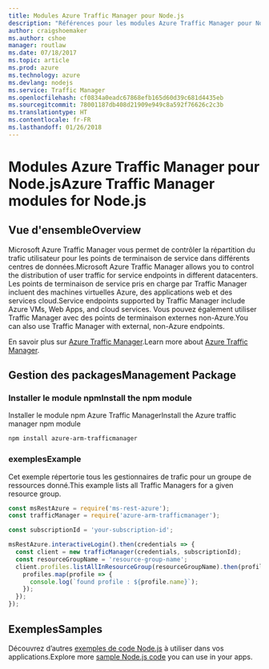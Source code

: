 ```yaml
---
title: Modules Azure Traffic Manager pour Node.js
description: "Références pour les modules Azure Traffic Manager pour Node.js"
author: craigshoemaker
ms.author: cshoe
manager: routlaw
ms.date: 07/18/2017
ms.topic: article
ms.prod: azure
ms.technology: azure
ms.devlang: nodejs
ms.service: Traffic Manager
ms.openlocfilehash: cf0834a0eadc67868efb165d60d39c681d4435eb
ms.sourcegitcommit: 78001187db408d21909e949c8a592f76626c2c3b
ms.translationtype: HT
ms.contentlocale: fr-FR
ms.lasthandoff: 01/26/2018
---
```

# <a name="azure-traffic-manager-modules-for-nodejs"></a><span data-ttu-id="97654-103">Modules Azure Traffic Manager pour Node.js</span><span class="sxs-lookup"><span data-stu-id="97654-103">Azure Traffic Manager modules for Node.js</span></span>

## <a name="overview"></a><span data-ttu-id="97654-104">Vue d'ensemble</span><span class="sxs-lookup"><span data-stu-id="97654-104">Overview</span></span>

<span data-ttu-id="97654-105">Microsoft Azure Traffic Manager vous permet de contrôler la répartition du trafic utilisateur pour les points de terminaison de service dans différents centres de données.</span><span class="sxs-lookup"><span data-stu-id="97654-105">Microsoft Azure Traffic Manager allows you to control the distribution of user traffic for service endpoints in different datacenters.</span></span> <span data-ttu-id="97654-106">Les points de terminaison de service pris en charge par Traffic Manager incluent des machines virtuelles Azure, des applications web et des services cloud.</span><span class="sxs-lookup"><span data-stu-id="97654-106">Service endpoints supported by Traffic Manager include Azure VMs, Web Apps, and cloud services.</span></span> <span data-ttu-id="97654-107">Vous pouvez également utiliser Traffic Manager avec des points de terminaison externes non-Azure.</span><span class="sxs-lookup"><span data-stu-id="97654-107">You can also use Traffic Manager with external, non-Azure endpoints.</span></span>

<span data-ttu-id="97654-108">En savoir plus sur [Azure Traffic Manager](https://docs.microsoft.com/azure/traffic-manager/traffic-manager-overview).</span><span class="sxs-lookup"><span data-stu-id="97654-108">Learn more about [Azure Traffic Manager](https://docs.microsoft.com/azure/traffic-manager/traffic-manager-overview).</span></span>

## <a name="management-package"></a><span data-ttu-id="97654-109">Gestion des packages</span><span class="sxs-lookup"><span data-stu-id="97654-109">Management Package</span></span>

### <a name="install-the-npm-module"></a><span data-ttu-id="97654-110">Installer le module npm</span><span class="sxs-lookup"><span data-stu-id="97654-110">Install the npm module</span></span>

<span data-ttu-id="97654-111">Installer le module npm Azure Traffic Manager</span><span class="sxs-lookup"><span data-stu-id="97654-111">Install the Azure traffic manager npm module</span></span>

```bash
npm install azure-arm-trafficmanager
```

### <a name="example"></a><span data-ttu-id="97654-112">exemples</span><span class="sxs-lookup"><span data-stu-id="97654-112">Example</span></span>

<span data-ttu-id="97654-113">Cet exemple répertorie tous les gestionnaires de trafic pour un groupe de ressources donné.</span><span class="sxs-lookup"><span data-stu-id="97654-113">This example lists all Traffic Managers for a given resource group.</span></span>

```javascript
const msRestAzure = require('ms-rest-azure');
const trafficManager = require('azure-arm-trafficmanager');

const subscriptionId = 'your-subscription-id';

msRestAzure.interactiveLogin().then(credentials => {
  const client = new trafficManager(credentials, subscriptionId);
  const resourceGroupName = 'resource-group-name';
  client.profiles.listAllInResourceGroup(resourceGroupName).then(profiles => {
    profiles.map(profile => {
      console.log(`found profile : ${profile.name}`);
    });
  });
});
```

## <a name="samples"></a><span data-ttu-id="97654-114">Exemples</span><span class="sxs-lookup"><span data-stu-id="97654-114">Samples</span></span>

<span data-ttu-id="97654-115">Découvrez d’autres [exemples de code Node.js](https://azure.microsoft.com/resources/samples/?platform=nodejs) à utiliser dans vos applications.</span><span class="sxs-lookup"><span data-stu-id="97654-115">Explore more [sample Node.js code](https://azure.microsoft.com/resources/samples/?platform=nodejs) you can use in your apps.</span></span>
